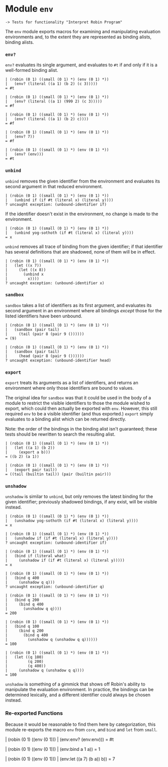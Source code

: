 Module `env`
============

    -> Tests for functionality "Interpret Robin Program"

The `env` module exports macros for examining and manipulating evaluation
environments and, to the extent they are represented as binding alists,
binding alists.

### `env?` ###

`env?` evaluates its single argument, and evaluates to `#t` if
and only if it is a well-formed binding alist.

    | (robin (0 1) ((small (0 1) *) (env (0 1) *))
    |   (env? (literal ((a 1) (b 2) (c 3)))))
    = #t

    | (robin (0 1) ((small (0 1) *) (env (0 1) *))
    |   (env? (literal ((a 1) (999 2) (c 3)))))
    = #f

    | (robin (0 1) ((small (0 1) *) (env (0 1) *))
    |   (env? (literal ((a 1) (b 2) c))))
    = #f

    | (robin (0 1) ((small (0 1) *) (env (0 1) *))
    |   (env? 7))
    = #f

    | (robin (0 1) ((small (0 1) *) (env (0 1) *))
    |   (env? (env)))
    = #t

### `unbind` ###

`unbind` removes the given identifier from the environment and evaluates its
second argument in that reduced environment.

    | (robin (0 1) ((small (0 1) *) (env (0 1) *))
    |   (unbind if (if #t (literal x) (literal y))))
    ? uncaught exception: (unbound-identifier if)

If the identifier doesn't exist in the environment, no change is made to
the environment.

    | (robin (0 1) ((small (0 1) *) (env (0 1) *))
    |   (unbind yog-sothoth (if #t (literal x) (literal y))))
    = x

`unbind` removes all trace of binding from the given identifier; if that
identifier has several definitions that are shadowed, none of them will be
in effect.

    | (robin (0 1) ((small (0 1) *) (env (0 1) *))
    |   (let ((x 7))
    |     (let ((x 8))
    |       (unbind x
    |         x))))
    ? uncaught exception: (unbound-identifier x)

### `sandbox` ###

`sandbox` takes a list of identifiers as its first argument, and evaluates
its second argument in an environment where all bindings *except* those
for the listed identifiers have been unbound.

    | (robin (0 1) ((small (0 1) *) (env (0 1) *))
    |   (sandbox (pair tail)
    |     (tail (pair 8 (pair 9 ())))))
    = (9)

    | (robin (0 1) ((small (0 1) *) (env (0 1) *))
    |   (sandbox (pair tail)
    |     (head (pair 8 (pair 9 ())))))
    ? uncaught exception: (unbound-identifier head)

### `export` ###

`export` treats its arguments as a list of identifiers, and returns an
environment where only those identifiers are bound to values.

The original idea for `sandbox` was that it could be used in the body of
a module to restrict the visible identifiers to those the module wished
to export, which could then actually be exported with `env`.  However,
this still required `env` to be a visible identifier (and thus exported.)
`export` simply evaluates to a binding alist which can be returned
directly.

Note: the order of the bindings in the binding alist isn't guaranteed;
these tests should be rewritten to search the resulting alist.

    | (robin (0 1) ((small (0 1) *) (env (0 1) *))
    |   (let ((a 1) (b 2))
    |     (export a b)))
    = ((b 2) (a 1))

    | (robin (0 1) ((small (0 1) *) (env (0 1) *))
    |   (export pair tail))
    = ((tail (builtin tail)) (pair (builtin pair)))

### `unshadow` ###

`unshadow` is similar to `unbind`, but only removes the latest binding
for the given identifier; previously shadowed bindings, if any exist,
will be visible instead.

    | (robin (0 1) ((small (0 1) *) (env (0 1) *))
    |   (unshadow yog-sothoth (if #t (literal x) (literal y))))
    = x

    | (robin (0 1) ((small (0 1) *) (env (0 1) *))
    |   (unshadow if (if #t (literal x) (literal y))))
    ? uncaught exception: (unbound-identifier if)

    | (robin (0 1) ((small (0 1) *) (env (0 1) *))
    |   (bind if (literal what)
    |     (unshadow if (if #t (literal x) (literal y)))))
    = x

    | (robin (0 1) ((small (0 1) *) (env (0 1) *))
    |   (bind q 400
    |     (unshadow q q)))
    ? uncaught exception: (unbound-identifier q)

    | (robin (0 1) ((small (0 1) *) (env (0 1) *))
    |   (bind q 200
    |     (bind q 400
    |       (unshadow q q))))
    = 200

    | (robin (0 1) ((small (0 1) *) (env (0 1) *))
    |   (bind q 100
    |     (bind q 200
    |       (bind q 400
    |         (unshadow q (unshadow q q))))))
    = 100

    | (robin (0 1) ((small (0 1) *) (env (0 1) *))
    |   (let ((q 100)
    |         (q 200)
    |         (q 400))
    |     (unshadow q (unshadow q q))))
    = 100

`unshadow` is something of a gimmick that shows off Robin's ability
to manipulate the evaluation environment.  In practice, the bindings
can be determined lexically, and a different identifier could always
be chosen instead.

### Re-exported Functions ###

Because it would be reasonable to find them here by categorization,
this module re-exports the macro `env` from `core`, and `bind` and `let`
from `small`.

| (robin (0 1) ((env (0 1)))
|   (env:env? (env:env)))
= #t

| (robin (0 1) ((env (0 1)))
|   (env:bind a 1 a))
= 1

| (robin (0 1) ((env (0 1)))
|   (env:let ((a 7) (b a)) b))
= 7

